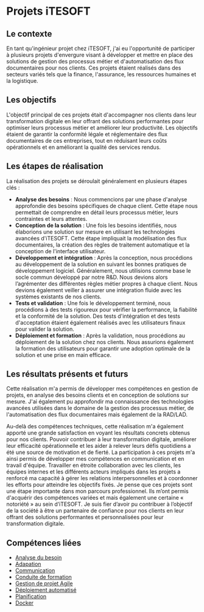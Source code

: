 # Projets iTESOFT

## Le contexte
En tant qu'ingénieur projet chez iTESOFT, j'ai eu l'opportunité de participer à plusieurs projets d'envergure visant à développer et mettre en place des solutions de gestion des processus métier et d'automatisation des flux documentaires pour nos clients. Ces projets étaient réalisés dans des secteurs variés tels que la finance, l'assurance, les ressources humaines et la logistique.

## Les objectifs
L'objectif principal de ces projets était d'accompagner nos clients dans leur transformation digitale en leur offrant des solutions performantes pour optimiser leurs processus métier et améliorer leur productivité. Les objectifs étaient de garantir la conformité légale et réglementaire des flux documentaires de ces entreprises, tout en réduisant leurs coûts opérationnels et en améliorant la qualité des services rendus.

## Les étapes de réalisation
La réalisation des projets se déroulait généralement en plusieurs étapes clés :

- **Analyse des besoins** : Nous commencions par une phase d'analyse approfondie des besoins spécifiques de chaque client. Cette étape nous permettait de comprendre en détail leurs processus métier, leurs contraintes et leurs attentes.
- **Conception de la solution** : Une fois les besoins identifiés, nous élaborions une solution sur mesure en utilisant les technologies avancées d'iTESOFT. Cette étape impliquait la modélisation des flux documentaires, la création des règles de traitement automatique et la conception de l'interface utilisateur.
- **Développement et intégration** : Après la conception, nous procédions au développement de la solution en suivant les bonnes pratiques de développement logiciel. Généralement, nous utilisions comme base le socle commun développé par notre R&D. Nous devions alors l’agrémenter des différentes règles métier propres à chaque client. Nous devions également veiller à assurer une intégration fluide avec les systèmes existants de nos clients.
- **Tests et validation** : Une fois le développement terminé, nous procédions à des tests rigoureux pour vérifier la performance, la fiabilité et la conformité de la solution. Des tests d'intégration et des tests d'acceptation étaient également réalisés avec les utilisateurs finaux pour valider la solution.
- **Déploiement et formation** : Après la validation, nous procédions au déploiement de la solution chez nos clients. Nous assurions également la formation des utilisateurs pour garantir une adoption optimale de la solution et une prise en main efficace.

## Les résultats présents et futurs
Cette réalisation m'a permis de développer mes compétences en gestion de projets, en analyse des besoins clients et en conception de solutions sur mesure. J'ai également pu approfondir ma connaissance des technologies avancées utilisées dans le domaine de la gestion des processus métier, de l'automatisation des flux documentaires mais également de la RAD/LAD.

Au-delà des compétences techniques, cette réalisation m'a également apporté une grande satisfaction en voyant les résultats concrets obtenus pour nos clients. Pouvoir contribuer à leur transformation digitale, améliorer leur efficacité opérationnelle et les aider à relever leurs défis quotidiens a été une source de motivation et de fierté.
La participation à ces projets m'a ainsi permis de développer mes compétences en communication et en travail d'équipe. Travailler en étroite collaboration avec les clients, les équipes internes et les différents acteurs impliqués dans les projets a renforcé ma capacité à gérer les relations interpersonnelles et à coordonner les efforts pour atteindre les objectifs fixés.
Je pense que ces projets sont une étape importante dans mon parcours professionnel. Ils m’ont permis d'acquérir des compétences variées et mais également une certaine « notoriété » au sein d’iTESOFT. Je suis fier d’avoir pu contribuer à l’objectif de la société à être un partenaire de confiance pour nos clients en leur offrant des solutions performantes et personnalisées pour leur transformation digitale.

## Compétences liées
- [Analyse du besoin](/mes-compétences/analyse-du-besoin)
- [Adapation](../../mes-compétences/Humaines/adaptation)
- [Communication](../../mes-compétences/Humaines/communication)
- [Conduite de formation](../../mes-compétences/Humaines/conduite-de-formation)
- [Gestion de projet Agile](../../mes-compétences/Techniques/gestion-de-projet-agile)
- [Déploiement automatisé](../../mes-compétences/Techniques/deploiement-automatise)
- [Planification](../../mes-compétences/Techniques/planification)
- [Docker](../../mes-compétences/Techniques/docker)
